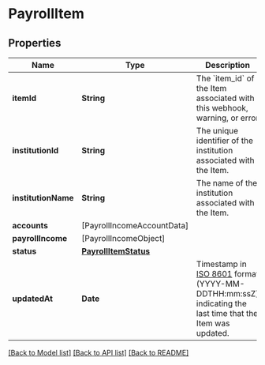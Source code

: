 # PayrollItem

## Properties
Name | Type | Description | Notes
------------ | ------------- | ------------- | -------------
**itemId** | **String** | The &#x60;item_id&#x60; of the Item associated with this webhook, warning, or error | 
**institutionId** | **String** | The unique identifier of the institution associated with the Item. | 
**institutionName** | **String** | The name of the institution associated with the Item. | 
**accounts** | [PayrollIncomeAccountData] |  | 
**payrollIncome** | [PayrollIncomeObject] |  | 
**status** | [**PayrollItemStatus**](PayrollItemStatus.md) |  | 
**updatedAt** | **Date** | Timestamp in [ISO 8601](https://wikipedia.org/wiki/ISO_8601) format (YYYY-MM-DDTHH:mm:ssZ) indicating the last time that the Item was updated. | 

[[Back to Model list]](../README.md#documentation-for-models) [[Back to API list]](../README.md#documentation-for-api-endpoints) [[Back to README]](../README.md)


